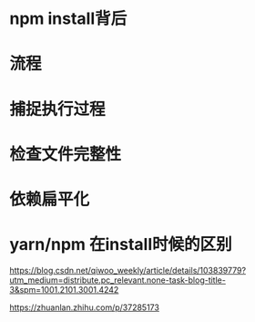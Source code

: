 # npm install背后

# 流程

# 捕捉执行过程

# 检查文件完整性

# 依赖扁平化

# yarn/npm 在install时候的区别

https://blog.csdn.net/qiwoo_weekly/article/details/103839779?utm_medium=distribute.pc_relevant.none-task-blog-title-3&spm=1001.2101.3001.4242

https://zhuanlan.zhihu.com/p/37285173